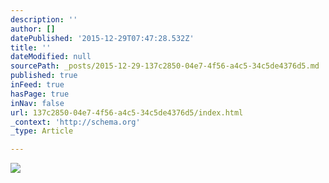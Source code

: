 ```yaml
---
description: ''
author: []
datePublished: '2015-12-29T07:47:28.532Z'
title: ''
dateModified: null
sourcePath: _posts/2015-12-29-137c2850-04e7-4f56-a4c5-34c5de4376d5.md
published: true
inFeed: true
hasPage: true
inNav: false
url: 137c2850-04e7-4f56-a4c5-34c5de4376d5/index.html
_context: 'http://schema.org'
_type: Article

---
```

![](https://the-grid-user-content.s3-us-west-2.amazonaws.com/7e21ba13-95b0-41bc-8c33-8201a0239623.jpg)